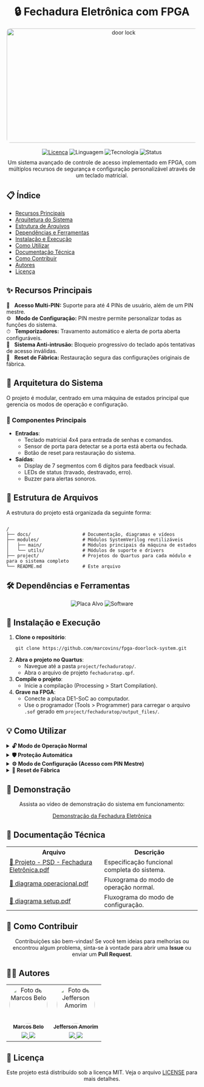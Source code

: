 <!DOCTYPE html>
<html lang="pt-br">
<head>
  <meta charset="UTF-8">
  <meta name="viewport" content="width=device-width, initial-scale=1.0">
</head>
<body>

<div align="center">
  <h1 style="margin-bottom: 15px;">🔒 Fechadura Eletrônica com FPGA</h1>
  <img 
    src="docs/assets.gif" 
    width="600px" 
    height="300px" 
    style="border-radius:10px; display:block; margin:auto; padding:1px; margin-bottom: 15px;" 
    alt="door lock" 
  />
  <p style="margin-top: 0; margin-bottom: 10px;">
    <a href="LICENSE"><img src="https://img.shields.io/badge/Licença-MIT-blue.svg?style=for-the-badge" alt="Licença"></a>
    <img src="https://img.shields.io/badge/Linguagem-SystemVerilog-blueviolet?style=for-the-badge&logo=intel" alt="Linguagem">
    <img src="https://img.shields.io/badge/Tecnologia-FPGA-orange?style=for-the-badge&logo=altera" alt="Tecnologia">
    <img src="https://img.shields.io/badge/Status-Completo-brightgreen?style=for-the-badge" alt="Status">
  </p>
  <p style="margin-top: 0;">Um sistema avançado de controle de acesso implementado em FPGA, com múltiplos recursos de segurança e configuração personalizável através de um teclado matricial.</p>
</div>

<h2>📋 Índice</h2>
<ul>
  <li><a href="#recursos-principais">Recursos Principais</a></li>
  <li><a href="#arquitetura-do-sistema">Arquitetura do Sistema</a></li>
  <li><a href="#estrutura-de-arquivos">Estrutura de Arquivos</a></li>
  <li><a href="#dependencias-e-ferramentas">Dependências e Ferramentas</a></li>
  <li><a href="#instalacao-e-execucao">Instalação e Execução</a></li>
  <li><a href="#como-utilizar">Como Utilizar</a></li>
  <li><a href="#documentacao-tecnica">Documentação Técnica</a></li>
  <li><a href="#como-contribuir">Como Contribuir</a></li>
  <li><a href="#autores">Autores</a></li>
  <li><a href="#licenca">Licença</a></li>
</ul>

<h2 id="recursos-principais">✨ Recursos Principais</h2>
<div>
  <p>
    🔑 &nbsp; <b>Acesso Multi-PIN:</b> Suporte para até 4 PINs de usuário, além de um PIN mestre.<br>
    ⚙️ &nbsp; <b>Modo de Configuração:</b> PIN mestre permite personalizar todas as funções do sistema.<br>
    ⏱ &nbsp; <b>Temporizadores:</b> Travamento automático e alerta de porta aberta configuráveis.<br>
    🚨 &nbsp; <b>Sistema Anti-intrusão:</b> Bloqueio progressivo do teclado após tentativas de acesso inválidas.<br>
    🔄 &nbsp; <b>Reset de Fábrica:</b> Restauração segura das configurações originais de fábrica.
  </p>
</div>

<h2 id="arquitetura-do-sistema">🧩 Arquitetura do Sistema</h2>
<p>O projeto é modular, centrado em uma máquina de estados principal que gerencia os modos de operação e configuração.</p>

<h3 id="componentes-principais">📌 Componentes Principais</h3>
<ul>
  <li><strong>Entradas</strong>:
    <ul>
      <li>Teclado matricial 4x4 para entrada de senhas e comandos.</li>
      <li>Sensor de porta para detectar se a porta está aberta ou fechada.</li>
      <li>Botão de reset para restauração do sistema.</li>
    </ul>
  </li>
  <li><strong>Saídas</strong>:
    <ul>
      <li>Display de 7 segmentos com 6 dígitos para feedback visual.</li>
      <li>LEDs de status (travado, destravado, erro).</li>
      <li>Buzzer para alertas sonoros.</li>
    </ul>
  </li>
</ul>

<h2 id="estrutura-de-arquivos">📂 Estrutura de Arquivos</h2>
<p>A estrutura do projeto está organizada da seguinte forma:</p>
<pre><code>
/
├── docs/                   # Documentação, diagramas e vídeos
├── modules/                # Módulos SystemVerilog reutilizáveis
│   ├── main/               # Módulos principais da máquina de estados
│   └── utils/              # Módulos de suporte e drivers
├── project/                # Projetos do Quartus para cada módulo e para o sistema completo
└── README.md               # Este arquivo
</code></pre>

<h2 id="dependencias-e-ferramentas">🛠️ Dependências e Ferramentas</h2>
<div align="center">
  <img src="https://img.shields.io/badge/Placa_Alvo-DE1--SoC | Cyclone V-informational?style=for-the-badge" alt="Placa Alvo">
  <img src="https://img.shields.io/badge/Software-Quartus Prime 18.1%2B-purple?style=for-the-badge" alt="Software">
</div>

<h2 id="instalacao-e-execucao">🚀 Instalação e Execução</h2>
<ol>
  <li><strong>Clone o repositório</strong>:
    <pre><code class="language-bash">git clone https://github.com/marcovins/fpga-doorlock-system.git</code></pre>
  </li>
  <li><strong>Abra o projeto no Quartus</strong>:
    <ul>
      <li>Navegue até a pasta <code>project/fechaduratop/</code>.</li>
      <li>Abra o arquivo de projeto <code>fechaduratop.qpf</code>.</li>
    </ul>
  </li>
  <li><strong>Compile o projeto</strong>:
    <ul>
      <li>Inicie a compilação (Processing > Start Compilation).</li>
    </ul>
  </li>
  <li><strong>Grave na FPGA</strong>:
    <ul>
      <li>Conecte a placa DE1-SoC ao computador.</li>
      <li>Use o programador (Tools > Programmer) para carregar o arquivo <code>.sof</code> gerado em <code>project/fechaduratop/output_files/</code>.</li>
    </ul>
  </li>
</ol>

<h2 id="como-utilizar">💡 Como Utilizar</h2>
<details>
  <summary><strong>🔓 Modo de Operação Normal</strong></summary>
  <ol>
    <li><strong>Inserir PIN</strong>: Digite um código de 4 dígitos.</li>
    <li><strong>Confirmar</strong>: Pressione <code>*</code> para validar.</li>
    <li><strong>Acesso Concedido</strong>: O LED verde acende e a porta é destravada pelo tempo configurado.</li>
    <li><strong>Acesso Negado</strong>: O LED vermelho pisca e o buzzer soa.</li>
  </ol>
</details>

<details>
  <summary><strong>🛡️ Proteção Automática</strong></summary>
  <ul>
    <li>Após 3 tentativas de senha incorretas, o sistema é bloqueado temporariamente.</li>
    <li>O tempo de bloqueio aumenta a cada nova falha (10s, 20s, 30s).</li>
  </ul>
</details>

<details>
  <summary><strong>⚙️ Modo de Configuração (Acesso com PIN Mestre)</strong></summary>
  <ol>
    <li>Entre no modo de configuração inserindo o PIN Mestre e pressionando <code>*</code>.</li>
    <li>Use o teclado para navegar pelas opções do menu:
      <ul>
        <li><strong>1</strong>: Ligar/Desligar o buzzer.</li>
        <li><strong>2</strong>: Configurar tempo do alerta de porta aberta (5-60s).</li>
        <li><strong>3</strong>: Ajustar tempo de autotravamento (5-60s).</li>
        <li><strong>4</strong>: Gerenciar PINs de usuário (adicionar, remover, alterar).</li>
      </ul>
    </li>
    <li>Pressione <code>#</code> para cancelar ou voltar ao menu anterior.</li>
  </ol>
</details>

<details>
  <summary><strong>🔄 Reset de Fábrica</strong></summary>
  <ul>
    <li>Mantenha o botão de reset pressionado por 5 segundos.</li>
    <li>Os displays piscarão e um som será emitido, indicando que as configurações padrão foram restauradas.</li>
  </ul>
</details>

<h2 id="demonstracao">🎥 Demonstração</h2>
<div align="center">
  <p>Assista ao vídeo de demonstração do sistema em funcionamento:</p>
  <a href="./docs/fechadura.mp4">Demonstração da Fechadura Eletrônica</a>
</div>

<h2 id="documentacao-tecnica">📑 Documentação Técnica</h2>
<div align="center">
  <table>
    <tr>
      <th>Arquivo</th>
      <th>Descrição</th>
    </tr>
    <tr>
      <td><a href="./docs/Projeto - PSD - Fechadura Eletrônica.pdf">📄 Projeto - PSD - Fechadura Eletrônica.pdf</a></td>
      <td>Especificação funcional completa do sistema.</td>
    </tr>
    <tr>
      <td><a href="./docs/diagrama operacional.pdf">📄 diagrama operacional.pdf</a></td>
      <td>Fluxograma do modo de operação normal.</td>
    </tr>
    <tr>
      <td><a href="./docs/diagrama setup.pdf">📄 diagrama setup.pdf</a></td>
      <td>Fluxograma do modo de configuração.</td>
    </tr>
  </table>
</div>

<h2 id="como-contribuir">🤝 Como Contribuir</h2>
<div align="center">
  <p>Contribuições são bem-vindas! Se você tem ideias para melhorias ou encontrou algum problema, sinta-se à vontade para abrir uma <strong>Issue</strong> ou enviar um <strong>Pull Request</strong>.</p>
</div>

<h2 id="autores">👨‍💻 Autores</h2>
<table align="center">
  <tr>
    <td align="center">
      <a href="https://github.com/marcovins">
        <img src="https://github.com/marcovins.png" width="100px" style="border-radius:50%;" alt="Foto de Marcos Belo"/><br />
        <sub><b>Marcos Belo</b></sub>
      </a>
    </td>
    <td align="center">
      <a href="https://github.com/JeffersonAmorimdaCosta">
        <img src="https://github.com/JeffersonAmorimdaCosta.png" width="100px" style="border-radius:50%;" alt="Foto de Jefferson Amorim"/><br />
        <sub><b>Jefferson Amorim</b></sub>
      </a>
    </td>
  </tr>
  <tr>
    <td align="center">
      <a href="https://github.com/marcovins">
        <img src="https://img.shields.io/badge/GitHub-100000?style=for-the-badge&logo=github&logoColor=white" />
      </a>
      <a href="https://www.linkedin.com/in/marcovins/">
        <img src="https://img.shields.io/badge/LinkedIn-0077B5?style=for-the-badge&logo=linkedin&logoColor=white" />
      </a>
    </td>
    <td align="center">
      <a href="https://github.com/JeffersonAmorimdaCosta">
        <img src="https://img.shields.io/badge/GitHub-100000?style=for-the-badge&logo=github&logoColor=white" />
      </a>
      <a href="https://www.linkedin.com/in/jeffersonamorimdacosta/">
        <img src="https://img.shields.io/badge/LinkedIn-0077B5?style=for-the-badge&logo=linkedin&logoColor=white" />
      </a>
    </td>
  </tr>
</table>

<h2 id="licenca">📝 Licença</h2>
<div align="center">
  <p>Este projeto está distribuído sob a licença MIT. Veja o arquivo <a href="LICENSE">LICENSE</a> para mais detalhes.</p>
</div>

</body>
</html>